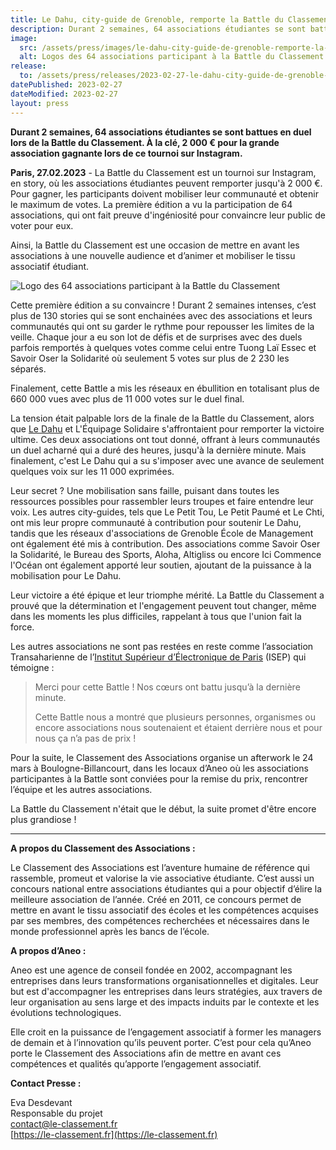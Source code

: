 ```yaml
---
title: Le Dahu, city-guide de Grenoble, remporte la Battle du Classement
description: Durant 2 semaines, 64 associations étudiantes se sont battues en duel lors de la Battle du Classement. À la clé, 2 000 € pour la grande association gagnante lors de ce tournoi sur Instagram.
image: 
  src: /assets/press/images/le-dahu-city-guide-de-grenoble-remporte-la-battle-du-classement.webp
  alt: Logos des 64 associations participant à la Battle du Classement
release:
  to: /assets/press/releases/2023-02-27-le-dahu-city-guide-de-grenoble-remporte-la-battle-du-classement.pdf
datePublished: 2023-02-27
dateModified: 2023-02-27
layout: press
---
```


**Durant 2 semaines, 64 associations étudiantes se sont battues en duel lors de la Battle du Classement. À la clé, 2 000 € pour la grande association gagnante lors de ce tournoi sur Instagram.**

**Paris, 27.02.2023** - La Battle du Classement est un tournoi sur Instagram, en story, où les associations étudiantes peuvent remporter jusqu'à 2 000 €. Pour gagner, les participants doivent mobiliser leur communauté et obtenir le maximum de votes. La première édition a vu la participation de 64 associations, qui ont fait preuve d'ingéniosité pour convaincre leur public de voter pour eux. 

Ainsi, la Battle du Classement est une occasion de mettre en avant les associations à une nouvelle audience et d’animer et mobiliser le tissu associatif étudiant.

![Logo des 64 associations participant à la Battle du Classement](/assets/press/images/le-dahu-city-guide-de-grenoble-remporte-la-battle-du-classement.webp)

Cette première édition a su convaincre ! Durant 2 semaines intenses, c’est plus de 130 stories qui se sont enchainées avec des associations et leurs communautés qui ont su garder le rythme pour repousser les limites de la veille. Chaque jour a eu son lot de défis et de surprises avec des duels parfois remportés à quelques votes comme celui entre Tuong Laï Essec et Savoir Oser la Solidarité où seulement 5 votes sur plus de 2 230 les séparés.

Finalement, cette Battle a mis les réseaux en ébullition en totalisant plus de 660 000 vues avec plus de 11 000 votes sur le duel final.

La tension était palpable lors de la finale de la Battle du Classement, alors que [Le Dahu](https://ledahu.net/) et L'Équipage Solidaire s'affrontaient pour remporter la victoire ultime. Ces deux associations ont tout donné, offrant à leurs communautés un duel acharné qui a duré des heures, jusqu'à la dernière minute. Mais finalement, c'est Le Dahu qui a su s'imposer avec une avance de seulement quelques voix sur les 11 000 exprimées.

Leur secret ? Une mobilisation sans faille, puisant dans toutes les ressources possibles pour rassembler leurs troupes et faire entendre leur voix. Les autres city-guides, tels que Le Petit Tou, Le Petit Paumé et Le Chti, ont mis leur propre communauté à contribution pour soutenir Le Dahu, tandis que les réseaux d'associations de Grenoble École de Management ont également été mis à contribution. Des associations comme Savoir Oser la Solidarité, le Bureau des Sports, Aloha, Altigliss ou encore Ici Commence l'Océan ont également apporté leur soutien, ajoutant de la puissance à la mobilisation pour Le Dahu.

Leur victoire a été épique et leur triomphe mérité. La Battle du Classement a prouvé que la détermination et l'engagement peuvent tout changer, même dans les moments les plus difficiles, rappelant à tous que l'union fait la force.

Les autres associations ne sont pas restées en reste comme l’association Transaharienne de l’[Institut Supérieur d’Électronique de Paris](https://www.isep.fr/) (ISEP) qui témoigne :

> Merci pour cette Battle ! Nos cœurs ont battu jusqu’à la dernière minute.
>
> Cette Battle nous a montré que plusieurs personnes, organismes ou encore associations nous soutenaient et étaient derrière nous et pour nous ça n’a pas de prix !

Pour la suite, le Classement des Associations organise un afterwork le 24 mars à Boulogne-Billancourt, dans les locaux d’Aneo où les associations participantes à la Battle sont conviées pour la remise du prix, rencontrer l’équipe et les autres associations. 

La Battle du Classement n'était que le début, la suite promet d'être encore plus grandiose !

---

**A propos du Classement des Associations :**

Le Classement des Associations est l’aventure humaine de référence qui rassemble, promeut et valorise la vie associative étudiante. C’est aussi un concours national entre associations étudiantes qui a pour objectif d’élire la meilleure association de l’année. Créé en 2011, ce concours permet de mettre en avant le tissu associatif des écoles et les compétences acquises par ses membres, des compétences recherchées et nécessaires dans le monde professionnel après les bancs de l’école.

**A propos d’Aneo :**

Aneo est une agence de conseil fondée en 2002, accompagnant les entreprises dans leurs transformations organisationnelles et digitales. Leur but est d'accompagner les entreprises dans leurs stratégies, aux travers de leur organisation au sens large et des impacts induits par le contexte et les évolutions technologiques.

Elle croit en la puissance de l’engagement associatif à former les managers de demain et à l’innovation qu’ils peuvent porter. C’est pour cela qu’Aneo porte le Classement des Associations afin de mettre en avant ces compétences et qualités qu’apporte l’engagement associatif.

**Contact Presse :**

Eva Desdevant<br />
Responsable du projet<br />
[contact@le-classement.fr](mailto:contact@le-classement.fr)<br />
[https://le-classement.fr](https://le-classement.fr)
